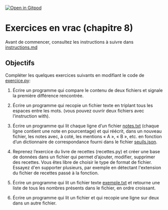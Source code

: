[![Open in Gitpod](https://gitpod.io/button/open-in-gitpod.svg)](https://gitpod-redirect-0.herokuapp.com/)

# Exercices en vrac (chapitre 8)

Avant de commencer, consultez les instructions à suivre dans [instructions.md](instructions.md)


## Objectifs

Compléter les quelques exercices suivants en modifiant le code de [exercice.py](exercice.py):

1. Écrire un programme qui compare le contenu de deux fichiers et signale la première différence rencontrée.

2. Écrire un programme qui recopie un fichier texte en triplant tous les espaces entre les mots. (vous pouvez ouvrir deux fichiers avec l’instruction with).

3. Écrire un programme qui lit chaque ligne d’un fichier [notes.txt](data/notes.txt) (chaque ligne contient une note en pourcentage) et qui réécrit, dans un nouveau fichier, les notes avec, à coté, les mentions « A », « B », etc. en fonction d’un dictionnaire de correspondance fourni dans le fichier [seuils.json](data/seuils.json).

4. Reprenez l’exercice du livre de recettes (recettes.py) et créer une base de données dans un fichier qui permet d’ajouter, modifier, supprimer des recettes. Vous êtes libre de choisir le type de format de fichier. Essayez d'en supporter plusieurs, par exemple en détectant l'extension du fichier de recettes passé à la fonction.

5. Écrire un programme qui lit un fichier texte [exemple.txt](data/exemple.txt) et retourne une liste de tous les nombres présents dans le fichier, en ordre croissant. 

6. Écrire un programme qui lit un fichier et qui recopie une ligne sur deux dans un autre fichier.

